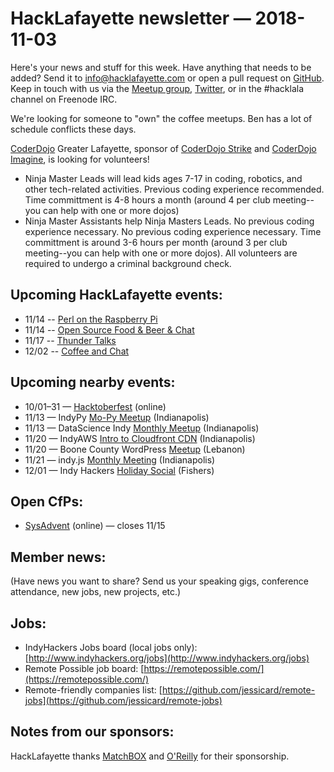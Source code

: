 # HackLafayette newsletter — 2018-11-03

Here's your news and stuff for this week. Have anything that needs to be added? Send it to info@hacklafayette.com or open a pull request on [GitHub](https://github.com/hacklafayette/newsletter). Keep in touch with us via the [Meetup group](https://www.meetup.com/hacklafayette/), [Twitter](https://twitter.com/hacklafayette), or in the #hacklala channel on Freenode IRC.

We're looking for someone to "own" the coffee meetups. Ben has a lot of schedule conflicts these days.

[CoderDojo](http://www.greaterlafayettecommerce.com/greater-lafayette-coder-dojo) Greater Lafayette, sponsor of [CoderDojo Strike](http://www.signupgenius.com/go/5080945aea62ea5f49-coderdojo) and [CoderDojo Imagine](http://www.signupgenius.com/go/5080945aea62ea5f49-coderdojo1), is looking for volunteers!

- Ninja Master Leads will lead kids ages 7-17 in coding, robotics, and other tech-related activities. Previous coding experience recommended. Time committment is 4-8 hours a month (around 4 per club meeting--you can help with one or more dojos)
- Ninja Master Assistants help Ninja Masters Leads. No previous coding experience necessary.
  No previous coding experience necessary. Time committment is around 3-6 hours per month (around 3 per club meeting--you can help with one or more dojos). All volunteers are required to undergo a criminal background check.

## Upcoming HackLafayette events:
* 11/14 -- [Perl on the Raspberry Pi](https://www.meetup.com/hacklafayette/events/vkwlfpyxpbsb/)
* 11/14 -- [Open Source Food & Beer & Chat](https://www.meetup.com/hacklafayette/events/rzscgqyxpbsb/)
* 11/17 -- [Thunder Talks ](https://www.meetup.com/hacklafayette/events/253414559/)
* 12/02 -- [Coffee and Chat](https://www.meetup.com/hacklafayette/events/fmlpkqyxpbhc/)

## Upcoming nearby events:
* 10/01–31 — [Hacktoberfest](https://hacktoberfest.digitalocean.com/) (online)
* 11/13 — IndyPy [Mo-Py Meetup](https://www.meetup.com/indypy/events/jpkgppyxpbrb/) (Indianapolis)
* 11/13 — DataScience Indy [Monthly Meetup](https://www.meetup.com/dsindy/events/bdkcwlyxpbsb/) (Indianapolis)
* 11/20 — IndyAWS [Intro to Cloudfront CDN](https://www.meetup.com/IndyAWS/events/sjrtmpyxpbbc/) (Indianapolis)
* 11/20 — Boone County WordPress [Meetup](https://www.meetup.com/Boone-County-WordPress-Meetup/events/jlbhvpyxpbbc/) (Lebanon)
* 11/21 — indy.js [Monthly Meeting](https://www.meetup.com/indyjs/events/ljvvdpyxpbcc/) (Indianapolis)
* 12/01 — Indy Hackers [Holiday Social](http://www.indyhackers.org/holiday-social-2018) (Fishers)

## Open CfPs:
* [SysAdvent](https://docs.google.com/forms/d/e/1FAIpQLScuK2S3raCKPci25oJHEpFXqLAMueKEDvQw3qqCLYiY5nKZrw/viewform) (online) — closes 11/15

## Member news:

(Have news you want to share? Send us your speaking gigs, conference attendance, new jobs, new projects, etc.)

## Jobs:

- IndyHackers Jobs board (local jobs only): [http://www.indyhackers.org/jobs](http://www.indyhackers.org/jobs)
- Remote Possible job board: [https://remotepossible.com/](https://remotepossible.com/)
- Remote-friendly companies list: [https://github.com/jessicard/remote-jobs](https://github.com/jessicard/remote-jobs)

## Notes from our sponsors:

HackLafayette thanks [MatchBOX](http://matchboxstudio.org/) and [O'Reilly](http://www.oreilly.com/) for their sponsorship.
